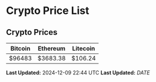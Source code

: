# Crypto Price List

## Crypto Prices
| Bitcoin | Ethereum | Litecoin |
| ------- | -------- | -------- |
| $96483 | $3683.38 | $106.24 |
**Last Updated:** 2024-12-09 22:44 UTC
**Last Updated:** $DATE$
